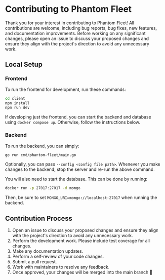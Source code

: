 # Contributing to Phantom Fleet

Thank you for your interest in contributing to Phantom Fleet!
All contributions are welcome, including bug reports, bug fixes, new features, and documentation improvements.
Before working on any significant changes, please open an issue to discuss your proposed changes and ensure they align with the project's direction to avoid any unnecessary work.

## Local Setup

### Frontend

To run the frontend for development, run these commands:

```sh
cd client
npm install
npm run dev
```

If developing just the frontend, you can start the backend and database using `docker compose up`. Otherwise, follow the instructions below.

### Backend

To run the backend, you can simply:
```sh
go run cmd/phantom-fleet/main.go
```

Optionally, you can pass `--config <config file path>`.
Whenever you make changes to the backend, stop the server and re-run the above command.

You will also need to start the database. This can be done by running:
```sh
docker run -p 27017:27017 -d mongo
```

Then, be sure to set `MONGO_URI=mongo://localhost:27017` when running the backend.

## Contribution Process

1. Open an issue to discuss your proposed changes and ensure they align with the project's direction to avoid any unnecessary work.
2. Perform the development work. Please include test coverage for all changes.
3. Make any documentation updates.
4. Perform a self-review of your code changes.
5. Submit a pull request.
6. Work with maintainers to resolve any feedback.
7. Once approved, your changes will be merged into the main branch 🎉
